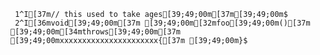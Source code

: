      1^I[37m// this used to take ages[39;49;00m[37m[39;49;00m$
     2^I[36mvoid[39;49;00m[37m [39;49;00m[32mfoo[39;49;00m()[37m [39;49;00m[34mthrows[39;49;00m[37m [39;49;00mxxxxxxxxxxxxxxxxxxxxxx{[37m [39;49;00m}$
